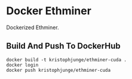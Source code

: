 # Docker Ethminer

Dockerized Ethminer.

## Build And Push To DockerHub

```
docker build -t kristophjunge/ethminer-cuda .
docker login
docker push kristophjunge/ethminer-cuda
```
